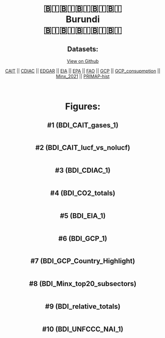 
<center>
<h1 align="center">
🇧🇮🇧🇮🇧🇮🇧🇮🇧🇮
<br>
Burundi
<br>
🇧🇮🇧🇮🇧🇮🇧🇮🇧🇮
</h1>
<h2>Datasets:</h2>
<p><a href="https://github.com/dquintani/GreenhouseData/tree/master/country_data/BDI_Burundi/data">View on Github</a>
<br></p><p><a href="data/BDI_CAIT.csv">CAIT</a> || <a href="data/BDI_CDIAC.csv">CDIAC</a> || <a href="data/BDI_EDGAR.csv">EDGAR</a> || <a href="data/BDI_EIA.csv">EIA</a> || <a href="data/BDI_EPA.csv">EPA</a> || <a href="data/BDI_FAO.csv">FAO</a> || <a href="data/BDI_GCP.csv">GCP</a> || <a href="data/BDI_GCP_consupmption.csv">GCP_consupmption</a> || <a href="data/BDI_Minx_2021.csv">Minx_2021</a> || <a href="data/BDI_PRIMAP-hist.csv">PRIMAP-hist</a></p><p><br></p>
<h1>Figures:</h1><h2>#1 (BDI_CAIT_gases_1)</h2>
<p><img alt="" src="figures/BDI_CAIT_gases_1.png" /></p><h2>#2 (BDI_CAIT_lucf_vs_nolucf)</h2>
<p><img alt="" src="figures/BDI_CAIT_lucf_vs_nolucf.png" /></p><h2>#3 (BDI_CDIAC_1)</h2>
<p><img alt="" src="figures/BDI_CDIAC_1.png" /></p><h2>#4 (BDI_CO2_totals)</h2>
<p><img alt="" src="figures/BDI_CO2_totals.png" /></p><h2>#5 (BDI_EIA_1)</h2>
<p><img alt="" src="figures/BDI_EIA_1.png" /></p><h2>#6 (BDI_GCP_1)</h2>
<p><img alt="" src="figures/BDI_GCP_1.png" /></p><h2>#7 (BDI_GCP_Country_Highlight)</h2>
<p><img alt="" src="figures/BDI_GCP_Country_Highlight.png" /></p><h2>#8 (BDI_Minx_top20_subsectors)</h2>
<p><img alt="" src="figures/BDI_Minx_top20_subsectors.png" /></p><h2>#9 (BDI_relative_totals)</h2>
<p><img alt="" src="figures/BDI_relative_totals.png" /></p><h2>#10 (BDI_UNFCCC_NAI_1)</h2>
<p><img alt="" src="figures/BDI_UNFCCC_NAI_1.png" /></p>